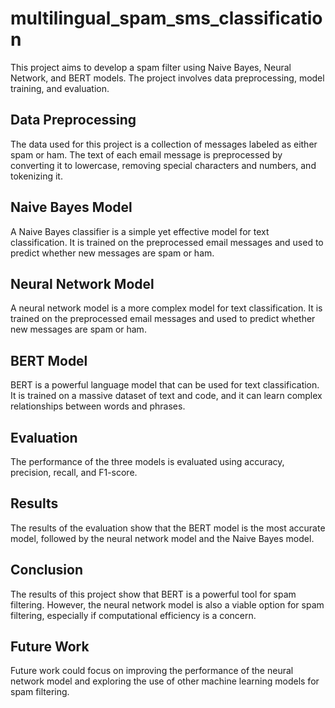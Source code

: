 # multilingual_spam_sms_classification

This project aims to develop a spam filter using Naive Bayes, Neural Network, and BERT models. The project involves data preprocessing, model training, and evaluation.

## Data Preprocessing
The data used for this project is a collection of messages labeled as either spam or ham. The text of each email message is preprocessed by converting it to lowercase, removing special characters and numbers, and tokenizing it.

## Naive Bayes Model
A Naive Bayes classifier is a simple yet effective model for text classification. It is trained on the preprocessed email messages and used to predict whether new messages are spam or ham.

## Neural Network Model
A neural network model is a more complex model for text classification. It is trained on the preprocessed email messages and used to predict whether new messages are spam or ham.

## BERT Model
BERT is a powerful language model that can be used for text classification. It is trained on a massive dataset of text and code, and it can learn complex relationships between words and phrases.

## Evaluation
The performance of the three models is evaluated using accuracy, precision, recall, and F1-score.

## Results
The results of the evaluation show that the BERT model is the most accurate model, followed by the neural network model and the Naive Bayes model.

## Conclusion
The results of this project show that BERT is a powerful tool for spam filtering. However, the neural network model is also a viable option for spam filtering, especially if computational efficiency is a concern.

## Future Work
Future work could focus on improving the performance of the neural network model and exploring the use of other machine learning models for spam filtering.
